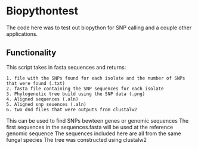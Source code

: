 # Biopythontest
The code here was to test out biopython for SNP calling and a couple other applications.
## Functionality
This script takes in fasta sequences and returns:

	1. file with the SNPs found for each isolate and the number of SNPs that were found (.txt)
	2. fasta file containing the SNP sequences for each isolate
	3. Phylogenetic tree build using the SNP data (.png)
	4. Aligned sequences (.aln)
	5. Aligned snp seuences (.aln)
	6. two dnd files that were outputs from clustalw2

This can be used to find SNPs bewteen genes or genomic sequences
The first sequences in the sequences.fasta will be used at the reference genomic sequence
The sequences included here are all from the same fungal species
The tree was constructed using clustalw2
